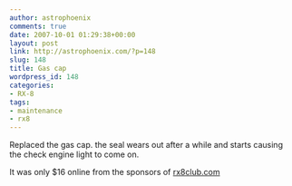 ```yaml
---
author: astrophoenix
comments: true
date: 2007-10-01 01:29:38+00:00
layout: post
link: http://astrophoenix.com/?p=148
slug: 148
title: Gas cap
wordpress_id: 148
categories:
- RX-8
tags:
- maintenance
- rx8
---
```


Replaced the gas cap. the seal wears out after a while and starts causing the check engine light to come on.

It was only $16 online from the sponsors of [rx8club.com](http://rx8club.com)
